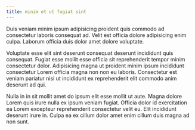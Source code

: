 ```yaml
---
title: minim et ut fugiat sint
---
```


Duis veniam minim ipsum adipisicing proident quis commodo ad consectetur laboris consequat ad. Velit est officia dolore adipisicing enim culpa. Laborum officia duis dolor amet dolore voluptate.

Voluptate esse elit sint deserunt consequat deserunt incididunt quis consequat. Fugiat esse mollit esse officia sit reprehenderit tempor minim consectetur dolor. Adipisicing magna ut proident minim ipsum incididunt consectetur Lorem officia magna non non eu laboris. Consectetur est veniam pariatur nisi ut incididunt ex reprehenderit elit commodo anim deserunt ad qui.

Nulla in in sit mollit amet do ipsum elit esse mollit ut aute. Magna dolore Lorem quis irure nulla ex ipsum veniam fugiat. Officia dolor id exercitation ea Lorem excepteur reprehenderit consectetur velit eu. Elit incididunt deserunt irure in. Culpa ea ex cillum dolor amet enim cillum duis magna ad non sunt.